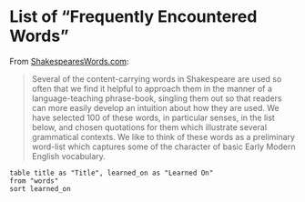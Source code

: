 # List of “Frequently Encountered Words”

From [ShakespearesWords.com](https://www.shakespeareswords.com/Public/LanguageCompanion/Few.aspx):

> Several of the content-carrying words in Shakespeare are used so often that we find it helpful to approach them in the manner of a language-teaching phrase-book, singling them out so that readers can more easily develop an intuition about how they are used. We have selected 100 of these words, in particular senses, in the list below, and chosen quotations for them which illustrate several grammatical contexts. We like to think of these words as a preliminary word-list which captures some of the character of basic Early Modern English vocabulary.

```dataview
table title as "Title", learned_on as "Learned On"
from "words"
sort learned_on
````````````
